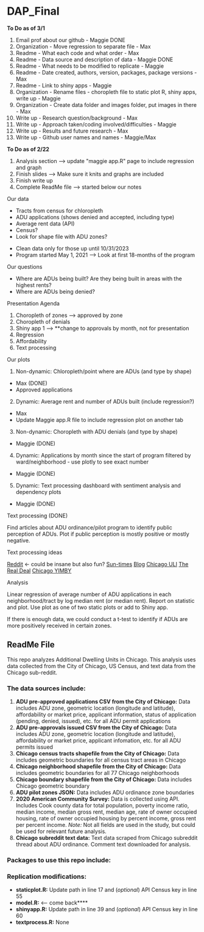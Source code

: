 # DAP_Final

**To Do as of 3/1**
1. Email prof about our github - Maggie DONE
2. Organization - Move regression to separate file - Max
3. Readme - What each code and what order - Max
4. Readme - Data source and description of data - Maggie DONE
5. Readme - What needs to be modified to replicate - Maggie
6. Readme - Date created, authors, version, packages, package versions - Max
7. Readme - Link to shiny apps - Maggie
8. Organization - Rename files - choropleth file to static plot R, shiny apps, write up - Maggie
9. Organization - Create data folder and images folder, put images in there - Max
10. Write up - Research question/background - Max
11. Write up - Approach taken/coding involved/difficulties - Maggie
12. Write up - Results and future research - Max
13. Write up - Github user names and names - Maggie/Max

**To Do as of 2/22**
  1. Analysis section --> update "maggie app.R" page to include regression and graph
  2. Finish slides --> Make sure it knits and graphs are included
  3. Finish write up
  4. Complete ReadMe file --> started below our notes

Our data
- Tracts from census for chloropleth
- ADU applications (shows denied and accepted, including type)
- Average rent data (API)
- Census? 
- Look for shape file with ADU zones?

* Clean data only for those up until 10/31/2023
* Program started May 1, 2021
--> Look at first 18-months of the program

Our questions
- Where are ADUs being built? Are they being built in areas with the highest rents?
- Where are ADUs being denied?

Presentation Agenda
1. Choropleth of zones --> approved by zone
2. Choropleth of denials 
3. Shiny app 1 --> **change to approvals by month, not for presentation
4. Regression
5. Affordability
6. Text processing 

Our plots

1. Non-dynamic: Chloropleth/point where are ADUs (and type by shape)
  - Max (DONE)
  - Approved applications
2. Dynamic: Average rent and number of ADUs built (include regression?)
  - Max
  - Update Maggie app.R file to include regression plot on another tab
3. Non-dynamic: Choropleth with ADU denials (and type by shape)
  - Maggie (DONE)
4. Dynamic: Applications by month since the start of program filtered by ward/neighborhood - use plotly to see exact number 
  - Maggie (DONE)
5. Dynamic: Text processing dashboard with sentiment analysis and dependency plots
  - Maggie (DONE)

Text processing  (DONE)

Find articles about ADU ordinance/pilot program to identify public perception of ADUs. Plot if public perception is mostly positive or mostly negative. 

Text processing ideas

[Reddit](https://www.reddit.com/r/chicago/comments/13wu8pw/adu_citywide_expansion_ordinance_introduced_to/) <- could be insane but also fun?
[Sun-times](https://chicago.suntimes.com/city-hall/2023/6/9/23754347/chicago-affordable-housing-expand-coach-houses-basement-units-program)
[Blog](https://www.bldgproj.com/blog/chicago-adu-ordinance)
[Chicago ULI](https://chicago.uli.org/programs/uli-in-the-community/adu-initiative/)
[The Real Deal](https://therealdeal.com/chicago/2023/06/09/top-chicago-officials-push-citywide-adu-expansion/)
[Chicago YIMBY](https://chicagoyimby.com/2022/11/deep-dive-into-chicagos-additional-dwelling-unit-adu-ordinance-after-six-months.html)

Analysis

Linear regression of average number of ADU applications in each neighborhood/tract by log median rent (or median rent). Report on statistic and plot. Use plot as one of two static plots or add to Shiny app.

If there is enough data, we could conduct a t-test to identify if ADUs are more positively received in certain zones. 

## ReadMe File

This repo analyzes Additional Dwelling Units in Chicago. This analysis uses data collected from the City of Chicago, US Census, and text data from the Chicago sub-reddit.

### The data sources include:

  1. **ADU pre-approved applications CSV from the City of Chicago:** Data includes ADU zone, geometric location (longitude and latitude), affordability or market price, applicant information, status of application (pending, denied, issued), etc. for all ADU permit applications
  2. **ADU pre-approvals issued CSV from the City of Chicago:** Data includes ADU zone, geometric location (longitude and latitude), affordability or market price, applicant infomation, etc. for all ADU permits issued
  3. **Chicago census tracts shapefile from the City of Chicago:** Data includes geometric boundaries for all census tract areas in Chicago
  4. **Chicago neighborhood shapefile from the City of Chicago:** Data includes geometric boundaries for all 77 Chicago neighborhoods
  5. **Chicago boundary shapefile from the City of Chicago:** Data includes Chicago geometric boundary
  6. **ADU pilot zones JSON:** Data includes ADU ordinance zone boundaries
  7. **2020 American Community Survey:** Data is collected using API. Includes Cook county data for total population, poverty income ratio, median income, median gross rent, median age, rate of owner occupied housing, rate of owner occupied housing by percent income, gross rent per percent income. *Note:* Not all fields are used in the study, but could be used for relevant future analysis.
  8. **Chicago subreddit text data:** Text data scraped from Chicago subreddit thread about ADU ordinance. Comment text downloaded for analysis.

### Packages to use this repo include:

### Replication modifications:

  - **staticplot.R:** Update path in line 17 and (*optional*) API Census key in line 55
  - **model.R:** <-- come back****
  - **shinyapp.R:** Update path in line 39 and (*optional*) API Census key in line 60
  - **textprocess.R:** None
